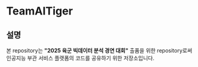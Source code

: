 # TeamAITiger
## 설명
본 repository는 **"2025 육군 빅데이터 분석 경연 대회"** 출품을 위한 repository로써 인공지능 부관 서비스 플랫폼의 코드를 공유하기 위한 저장소입니다.
